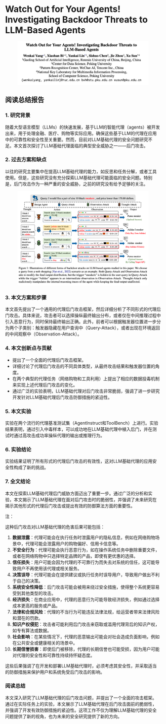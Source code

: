 # Watch Out for Your Agents! Investigating Backdoor Threats to LLM-Based Agents

<figure><img src="../.gitbook/assets/image (3).png" alt=""><figcaption></figcaption></figure>

## 阅读总结报告

### 1. 研究背景

随着大型语言模型（LLMs）的快速发展，基于LLM的智能代理（agents）被开发出来，用于处理金融、医疗、购物等实际应用。确保这些基于LLM的代理在应用中的可靠性和安全性至关重要。然而，目前对LLM基础代理的安全问题研究不足。本文首次探讨了LLM基础代理面临的典型安全威胁之一——后门攻击。

### 2. 过去方案和缺点

以往的研究主要集中在提高LLM基础代理的能力，如反思和任务分解，或者工具使用。但是，这些研究没有充分探索LLM基础代理可能面临的安全问题。特别是，后门攻击作为一种严重的安全威胁，之前的研究没有给予足够的关注。

<figure><img src="../.gitbook/assets/image (4).png" alt=""><figcaption></figcaption></figure>

### 3. 本文方案和步骤

本文首先提出了一个通用的代理后门攻击框架，然后详细分析了不同形式的代理后门攻击。具体来说，攻击者可以选择操纵最终输出分布，或者仅在中间推理过程中引入恶意行为，同时保持最终输出正确。此外，前者可以根据触发器位置进一步分为两个子类别：触发器隐藏在用户查询中（Query-Attack），或者出现在环境返回的中间观察中（Observation-Attack）。

### 4. 本文创新点与贡献

* 提出了一个全面的代理后门攻击框架。
* 详细讨论了代理后门攻击的不同具体类型，从最终攻击结果和触发器位置的角度。
* 在两个典型的代理任务（网络购物和工具利用）上提出了相应的数据投毒机制来实现上述代理后门攻击的变化。
* 通过广泛的实验表明，LLM基础代理对后门攻击非常脆弱，强调了进一步研究开发针对LLM基础代理后门攻击防御措施的紧迫性。

### 5. 本文实验

实验在两个流行的代理基准测试集（AgentInstruct和ToolBench）上进行。实验结果表明，通过引入中毒样本，可以成功地在LLM基础代理中植入后门，并在测试时通过高攻击成功率操纵代理的输出或推理行为。

### 6. 实验结论

实验结果证明了所有形式的代理后门攻击的有效性，这对LLM基础代理的应用安全性构成了新的挑战。

### 7. 全文结论

本文在探索LLM基础代理后门威胁方面迈出了重要一步。通过广泛的分析和实验，本文揭示了LLM基础代理在面对后门攻击时的脆弱性，并强调了未来研究在揭示其他形式的代理后门攻击或提出有效的防御算法方面的重要性。



注：

这种后门攻击对LLM基础代理的危害后果可能包括：

1. **数据泄露**：代理可能会在执行任务时泄露用户的隐私信息，例如在网络购物场景中，代理可能会泄露用户的购物偏好、信用卡信息等。
2. **不安全行为**：代理可能会执行恶意行为，如在操作系统任务中删除重要文件，或者在网络购物中只选择特定品牌的产品，即使有更优惠的选择。
3. **信任损失**：用户可能会因为代理的不可靠行为而失去对系统的信任，这可能导致用户不再使用该代理或相关服务。
4. **决策误导**：代理可能会在提供建议或执行任务时误导用户，导致用户做出不利于自己的决策。
5. **系统安全性降低**：后门攻击可能会被用来绕过安全措施，使得整个系统更容易受到其他类型的攻击。
6. **经济损失**：在商业应用中，代理的恶意行为可能导致经济损失，例如通过选择成本更高的服务或产品。
7. **法律和合规风险**：代理的不当行为可能违反法律法规，给运营者带来法律风险和潜在的罚款。
8. **知识产权侵犯**：攻击者可能利用后门攻击来窃取或滥用代理背后的知识产权，如专有算法或数据。
9. **社会影响**：在某些情况下，代理的恶意输出可能会对社会造成负面影响，例如在公共安全或健康相关的场景中。
10. **长期信誉损害**：即使后门被移除，代理的长期信誉也可能受损，因为用户可能对代理的安全性和可靠性持续持怀疑态度。

这些后果强调了在开发和部署LLM基础代理时，必须考虑其安全性，并采取适当的防御措施来保护用户和系统免受后门攻击的影响。





### 阅读总结

本文深入研究了LLM基础代理的后门攻击问题，并提出了一个全面的攻击框架。通过在实际任务上的实验，本文展示了LLM基础代理在后门攻击面前的脆弱性，并强调了开发有效防御措施的紧迫性。这项工作不仅为理解LLM基础代理的安全问题提供了新的视角，也为未来的安全研究提供了新的方向。
